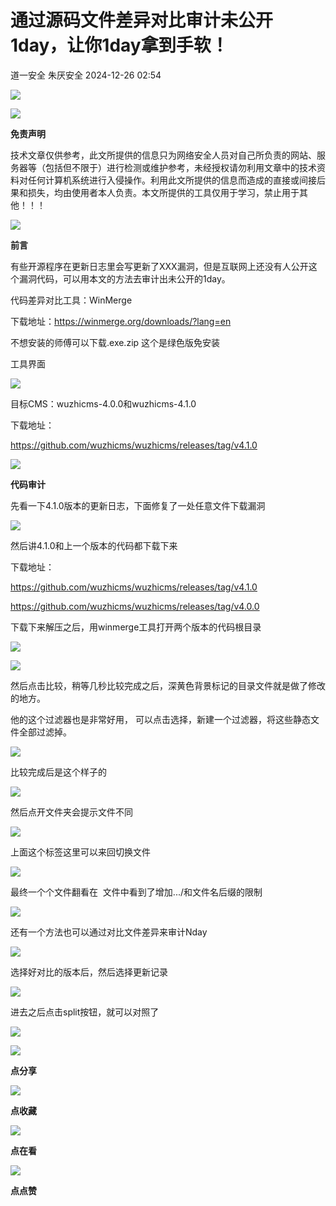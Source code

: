 #  通过源码文件差异对比审计未公开1day，让你1day拿到手软！   
道一安全  朱厌安全   2024-12-26 02:54  
  
![](https://mmbiz.qpic.cn/mmbiz_gif/Ljib4So7yuWjKYvoSviaiaDUIGf1pH9H1bpSJRC3lIk08f5m6yibtkLDhFQwmCXicNMLFniaRrN0Xqvth9XWMQkn5bGQ/640?wx_fmt=gif "")  
  
  
![](https://mmbiz.qpic.cn/mmbiz_gif/Ljib4So7yuWgJHGxRSfVlI02pBf15B0slPyoWRWfSP0mM3LqDQKhOhVwfvVKma68JRwQ7E2Oysib3Nsw5ny7uaSw/640?wx_fmt=gif "")  
  
**免责声明**  
  
技术文章仅供参考，此文所提供的信息只为网络安全人员对自己所负责的网站、服务器等（包括但不限于）进行检测或维护参考，未经授权请勿利用文章中的技术资料对任何计算机系统进行入侵操作。利用此文所提供的信息而造成的直接或间接后果和损失，均由使用者本人负责。本文所提供的工具仅用于学习，禁止用于其他！！！  
  
![](https://mmbiz.qpic.cn/mmbiz_gif/Ljib4So7yuWgJHGxRSfVlI02pBf15B0slPyoWRWfSP0mM3LqDQKhOhVwfvVKma68JRwQ7E2Oysib3Nsw5ny7uaSw/640?wx_fmt=gif "")  
  
**前言**  
  
有些开源程序在更新日志里会写更新了XXX漏洞，但是互联网上还没有人公开这个漏洞代码，可以用本文的方法去审计出未公开的1day。  
  
代码差异对比工具：WinMerge  
  
下载地址：https://winmerge.org/downloads/?lang=en  
  
不想安装的师傅可以下载.exe.zip 这个是绿色版免安装  
  
工具界面  
  
![](https://mmbiz.qpic.cn/mmbiz_png/WAyrRuvrubEP3ghYxTs22clmXnsHzDEeicHL3qgrtC5Ly6qnmqEeVntK3wShsx3yv06E2xkdPiajNBsq1cSuicY2A/640?wx_fmt=png "")  
  
目标CMS：wuzhicms-4.0.0和wuzhicms-4.1.0  
  
下载地址：  
  
https://github.com/wuzhicms/wuzhicms/releases/tag/v4.1.0  
  
![](https://mmbiz.qpic.cn/mmbiz_gif/Ljib4So7yuWgJHGxRSfVlI02pBf15B0slPyoWRWfSP0mM3LqDQKhOhVwfvVKma68JRwQ7E2Oysib3Nsw5ny7uaSw/640?wx_fmt=gif "")  
  
**代码审计**  
  
先看一下4.1.0版本的更新日志，下面修复了一处任意文件下载漏洞  
  
![](https://mmbiz.qpic.cn/mmbiz_png/WAyrRuvrubEP3ghYxTs22clmXnsHzDEe0iaoXoNic5ZtIH2rIYmAg8ofBzTAibfTqjHmk9nj7L5HskuQicDUrwJXqw/640?wx_fmt=png "")  
  
然后讲4.1.0和上一个版本的代码都下载下来  
  
下载地址：  
  
https://github.com/wuzhicms/wuzhicms/releases/tag/v4.1.0  
  
https://github.com/wuzhicms/wuzhicms/releases/tag/v4.0.0  
  
  
下载下来解压之后，用winmerge工具打开两个版本的代码根目录  
  
![](https://mmbiz.qpic.cn/mmbiz_png/WAyrRuvrubEP3ghYxTs22clmXnsHzDEeJIVmkJqltTzVubxZUwvjftok8Q6fzOfUrg8wYkFRoUyxk4ia7WaT1aw/640?wx_fmt=png "")  
  
![](https://mmbiz.qpic.cn/mmbiz_png/WAyrRuvrubEP3ghYxTs22clmXnsHzDEe9kIibQQsnd8d5SQgLBCVfFjtXMwVzic3Ng6iboxUPziaTYwKcicwXzpgBzQ/640?wx_fmt=png "")  
  
然后点击比较，稍等几秒比较完成之后，深黄色背景标记的目录文件就是做了修改的地方。  
  
他的这个过滤器也是非常好用， 可以点击选择，新建一个过滤器，将这些静态文件全部过滤掉。  
  
![](https://mmbiz.qpic.cn/mmbiz_png/WAyrRuvrubEP3ghYxTs22clmXnsHzDEeua3DHoUvciax5WLa8LbkaCibAmHKtgY5cOkfAjeQOkaatiaNclTmVFabQ/640?wx_fmt=png "")  
  
比较完成后是这个样子的  
  
![](https://mmbiz.qpic.cn/mmbiz_png/WAyrRuvrubEP3ghYxTs22clmXnsHzDEeevQdadz3a3kkmEiayMjpLYCukgc2OqEl9Zbicf3ibv6FfUp0lboEwTlTg/640?wx_fmt=png "")  
  
然后点开文件夹会提示文件不同  
  
![](https://mmbiz.qpic.cn/mmbiz_png/WAyrRuvrubEP3ghYxTs22clmXnsHzDEe67UTderLff9tVsaLmTP7xtaLWo9XDCv2xlb3s6VkKxgvQm64icoCQZg/640?wx_fmt=png "")  
  
  
上面这个标签这里可以来回切换文件  
  
  
![](https://mmbiz.qpic.cn/mmbiz_png/WAyrRuvrubEP3ghYxTs22clmXnsHzDEe8so6ykKla4aXMyLtP2ZQRKpgGiaufnfdGvyYt6pkrtdQQczFmibbgC9Q/640?wx_fmt=png "")  
  
最终一个个文件翻看在  文件中看到了增加.../和文件名后缀的限制  
  
![](https://mmbiz.qpic.cn/mmbiz_png/WAyrRuvrubEP3ghYxTs22clmXnsHzDEetdV6LiaoARFiaB0icwGHjMrlsPvd8J3jibibhjXPQSno0eSpQI5ByEhmUFw/640?wx_fmt=png "")  
  
  
还有一个方法也可以通过对比文件差异来审计Nday  
  
![](https://mmbiz.qpic.cn/mmbiz_png/WAyrRuvrubEP3ghYxTs22clmXnsHzDEeurwKHPDsHgYOfCRTohwrP8sLAQ00W6syfceULX2ibO6bBt9p3NAwaIQ/640?wx_fmt=png "")  
  
选择好对比的版本后，然后选择更新记录  
  
![](https://mmbiz.qpic.cn/mmbiz_png/WAyrRuvrubEP3ghYxTs22clmXnsHzDEeh9fjoYeX39zA3n87MJmmIkEcsqvibbYphDH8P8AOWqOmLBg37Lgb7YA/640?wx_fmt=png "")  
  
进去之后点击split按钮，就可以对照了  
  
![](https://mmbiz.qpic.cn/mmbiz_png/WAyrRuvrubEP3ghYxTs22clmXnsHzDEecnuGHZqshW5PgeKT4tcAicoly3ziauyCnMIGwbtfBL8AW4wibJM2bxDrA/640?wx_fmt=png "")  
  
  
![](https://mmbiz.qpic.cn/mmbiz_gif/Ljib4So7yuWiaHpokNh4uWxia9Vv2eYjfzjK9Euejia8GQQAicPWkJI7HfpDplIlc3tPr73ZYKHIdg9kIHpWaJia2tGA/640?wx_fmt=gif "")  
  
**点分享**  
  
![](https://mmbiz.qpic.cn/mmbiz_gif/Ljib4So7yuWiaHpokNh4uWxia9Vv2eYjfzjXjW9bUCoUia7g4iaVGGGm5AKWRMoDMQoFDdJuiceofhPJ8SJpKSGToZcw/640?wx_fmt=gif "")  
  
**点收藏**  
  
![](https://mmbiz.qpic.cn/mmbiz_gif/Ljib4So7yuWiaHpokNh4uWxia9Vv2eYjfzjAEe2Bq3UgWlgxribzfYtnQ6EVkxkao5qmK0xpaoycfHyGVl7zFicPGibw/640?wx_fmt=gif "")  
  
**点在看**  
  
![](https://mmbiz.qpic.cn/mmbiz_gif/Ljib4So7yuWiaHpokNh4uWxia9Vv2eYjfzjDia9eCL6sIvuL17F5uKHsjx0GNc6estct1jOfWh4EtOcVsvzynOar1Q/640?wx_fmt=gif "")  
  
**点点赞**  
  
